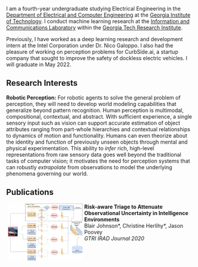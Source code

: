 I am a fourth-year undergraduate studying Electrical Engineering in the [Department of Electrical and Computer Engineering](https://www.ece.gatech.edu/) at the [Georgia Institute of Technology](https://www.gatech.edu/). I conduct machine learning research at the [Information and Communications Laboratory](https://www.gtri.gatech.edu/laboratories/information-and-communications-laboratory) within the [Georgia Tech Research Institute](https://www.gtri.gatech.edu/).

Previously, I have worked as a deep learning research and development intern at the Intel Corporation under Dr. Nico Galoppo. I also had the pleasure of working on perception problems for CurbSide.ai, a startup company that sought to improve the safety of dockless electric vehicles. I will graduate in May 2022.

## Research Interests
**Robotic Perception:** For robotic agents to solve the general problem of perception, they will need to develop world modeling capabilities that generalize beyond pattern recognition. Human perception is multimodal, compositional, contextual, and abstract. With sufficient experience, a single sensory input such as vision can support accurate estimation of object attributes ranging from part-whole hierarchies and contextual relationships to dynamics of motion and functionality. Humans can even theorize about the identity and function of previously unseen objects through mental and physical experimentation. This ability to _infer_ rich, high-level representations from raw sensory data goes well beyond the traditional tasks of computer vision; it motivates the need for perception systems that can robustly _extrapolate_ from observations to model the underlying phenomena governing our world.

<!--
For robotic agents to solve the general problem of perception, they will need to discover both abstract and physical properties of their environment. Humans form internal representations of perceived objects that encode abstract concept hierarchies on top of physical property estimation. These representations inform how we plan and execute tasks, and I am interested in how future computer vision systems can create equally extensible and efficient representations.
-->
## Publications
<!-- Entry -->
<!-- Example from Angjoo Kanazawa
<tr>
<td class="thumbs"><p>
<a href="thumbs/amp_thumb.mp4" target="_blank">
<video autoplay loop muted playsinline width="90%">
<source src="thumbs/amp_light.mp4" type="video/mp4">
</video>
</a>
</p></td>
<td class="detail"><p><b id="papertitle">AMP: Adversarial Motion Priors for Stylized Physics-Based Character Control</b><br />Xue Bin Peng*, Ze Ma*, Pieter Abbeel, Sergey Levine, Angjoo Kanazawa <br />
<i>SIGGRAPH 2021</i> <img src="img/new_animated.gif"\><br />
[<a href="https://xbpeng.github.io/projects/AMP/index.html" target="_blank">Project Page</a>] [<a href="https://xbpeng.github.io/projects/AMP/2021_TOG_AMP.pdf" target="_blank">Paper</a>]  [<a href="https://github.com/xbpeng/DeepMimic" target="_blank">Code</a>] [<a href="bibtex/amp.txt" target="_blank">bibtex</a>]
</td>
</tr>
-->
<!-- Entry -->
<!--<tr>
<td>-->
<img src="/assets/img/artifacts/ratatoullie_thumb.png" width="200" align="left" hspace="5">
<td class="detail"><p><b id="papertitle">Risk-aware Triage to Attenuate Observational Uncertainty in Intelligence Environments</b><br />Blair Johnson*, Christine Herlihy*, Jason Poovey <br />
<i>GTRI IRAD Journal 2020</i><br />
<!--</td>
</tr>-->
